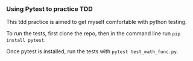 ### Using Pytest to practice TDD 

This tdd practice is aimed to get myself comfortable with python testing.

To run the tests, first clone the repo, then in the command line run ```pip install pytest```.

Once pytest is installed, run the tests with ```pytest test_math_func.py```.